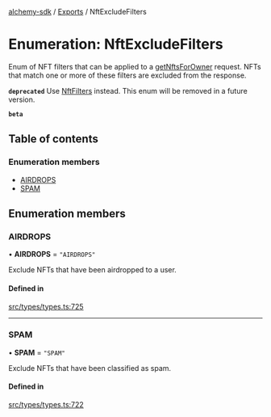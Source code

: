 [alchemy-sdk](../README.md) / [Exports](../modules.md) / NftExcludeFilters

# Enumeration: NftExcludeFilters

Enum of NFT filters that can be applied to a [getNftsForOwner](../classes/NftNamespace.md#getnftsforowner) request.
NFTs that match one or more of these filters are excluded from the response.

**`deprecated`** Use [NftFilters](NftFilters.md) instead. This enum will be removed in a
  future version.

**`beta`**

## Table of contents

### Enumeration members

- [AIRDROPS](NftExcludeFilters.md#airdrops)
- [SPAM](NftExcludeFilters.md#spam)

## Enumeration members

### AIRDROPS

• **AIRDROPS** = `"AIRDROPS"`

Exclude NFTs that have been airdropped to a user.

#### Defined in

[src/types/types.ts:725](https://github.com/alchemyplatform/alchemy-sdk-js/blob/e62e5c7/src/types/types.ts#L725)

___

### SPAM

• **SPAM** = `"SPAM"`

Exclude NFTs that have been classified as spam.

#### Defined in

[src/types/types.ts:722](https://github.com/alchemyplatform/alchemy-sdk-js/blob/e62e5c7/src/types/types.ts#L722)
